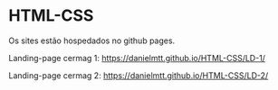 # HTML-CSS

Os sites estão hospedados no github pages.

Landing-page cermag 1:
https://danielmtt.github.io/HTML-CSS/LD-1/

Landing-page cermag 2:
https://danielmtt.github.io/HTML-CSS/LD-2/
